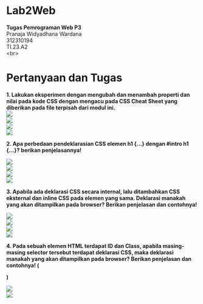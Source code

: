 # Lab2Web
**Tugas Pemrograman Web P3<br>**
Pranaja Widyadhana Wardana<br>
312310194<br>
TI.23.A2<br>
&lt;br&gt;
# Pertanyaan dan Tugas
**1. Lakukan eksperimen dengan mengubah dan menambah properti dan nilai pada kode CSS
dengan mengacu pada CSS Cheat Sheet yang diberikan pada file terpisah dari modul ini. <br>**
<img src="/no1.1.png" img> <br>
<img src="/no1.2.png" img> <br>
<img src="/no1.3.png" img> <br>
<img src="/no1.4.png" img> <br>

**2. Apa perbedaan pendeklarasian CSS elemen h1 {...} dengan #intro h1 {...}? berikan 
penjelasannya! <br>**

<img src="/no2.1.png" img> <br>
<img src="/no2.2.png" img> <br>
<img src="/no2.3.png" img> <br>
<img src="/no2.4.png" img> <br>

**3. Apabila ada deklarasi CSS secara internal, lalu ditambahkan CSS eksternal dan inline CSS pada
elemen yang sama. Deklarasi manakah yang akan ditampilkan pada browser? Berikan
penjelasan dan contohnya!<br>**

<img src="/no3.1.png" img> <br>
<img src="/no3.2.png" img> <br>
<img src="/no3.3.png" img> <br>
<img src="/no3.4.png" img> <br>

**4. Pada sebuah elemen HTML terdapat ID dan Class, apabila masing-masing selector tersebut
terdapat deklarasi CSS, maka deklarasi manakah yang akan ditampilkan pada browser?
Berikan penjelasan dan contohnya! ( <p id="paragraf-1" class="text-paragraf"> )	<br>**

<img src="/no3.4.png" img> <br>
<img src="/no3.4.png" img> 
